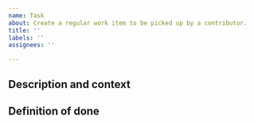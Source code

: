 ```yaml
---
name: Task
about: Create a regular work item to be picked up by a contributor.
title: ''
labels: ''
assignees: ''

---
```


## Description and context
<!--- Write a description or todo list as the scope. A task should be: -->
<!--- Actionable: can be acted on right away. -->
<!--- Clearly defined scope: has precise limits/boundaries. -->
<!--- Small scope: break complex tasks into smaller ones if they involve multiple system parts, multiple people/PRs, or parallelizable work. -->

## Definition of done
<!--- Describe completion: e.g. code merged, deployment is done, or release published etc. -->
